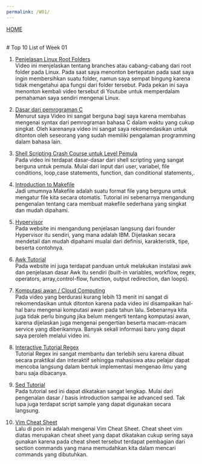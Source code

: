 ```yaml
---
permalink: /W01/
---
```


[HOME](../)

<br>
# Top 10 List of Week 01

1. [Penjelasan Linux Root Folders](https://www.youtube.com/watch?v=ucctAawSnj8)<br>
   Video ini menjelaskan tentang branches atau cabang-cabang dari root folder pada Linux. Pada saat saya menonton bertepatan pada saat saya ingin membersihkan suatu folder, namun saya sempat bingung karena tidak mengetahui apa fungsi dari folder tersebut. Pada pekan ini saya menonton kembali video tersebut di Youtube untuk memperdalam pemahaman saya sendiri mengenai Linux.

2. [Dasar dari pemrograman C](https://www.youtube.com/watch?v=3lQEunpmtRA&t=481s)<br>
   Menurut saya Video ini sangat berguna bagi saya karena membahas mengenai syntax dari pemrograman bahasa C dalam waktu yang cukup singkat. Oleh karenanya video ini sangat saya rekomendasikan untuk ditonton oleh seseorang yang sudah memiliki pengalaman programming dalam bahasa lain.

3. [Shell Scripting Crash Course untuk Level Pemula](https://www.youtube.com/watch?v=v-F3YLd6oMw&t=1665s)<br>
   Pada video ini terdapat dasar-dasar dari shell scripting yang sangat berguna untuk pemula. Mulai dari input dari user, variabel, file conditions, loop,case statements, function, dan conditional statements,.

4. [Introduction to Makefile](https://www.youtube.com/watch?v=_r7i5X0rXJk)<br>
   Jadi umumnya Makefile adalah suatu format file yang berguna untuk mengatur file kita secara otomatis. Tutorial ini sebenarnya mengandung pengenalan tentang cara membuat makefile sederhana yang singkat dan mudah dipahami.

5. [Hypervisor](https://www.ibm.com/cloud/learn/hypervisors)<br>
   Pada website ini mengandung penjelasan langsung dari founder Hypervisor itu sendiri, yang mana adalah IBM. Dijelaskan secara mendetail dan mudah dipahami mualai dari definisi, karakteristik, tipe, beserta contohnya.

6. [Awk Tutorial](https://www.tutorialspoint.com/awk/awk_overview.htm)<br>
   Pada website ini juga terdapat panduan untuk melakukan instalasi awk dan penjelasan dasar Awk itu sendiri (built-in variables, workflow, regex, operators, array,control-flow, function, output redirection, dan loops).

7. [Komputasi awan / Cloud Computing](https://www.youtube.com/watch?v=1pBuwKwaHp0)<br>
   Pada video yang berdurasi kurang lebih 13 menit ini sangat di rekomendasikan untuk ditonton karena pada video ini disampaikan hal-hal baru mengenai komputasi awan pada tahun lalu. Sebenarnya kita juga tidak perlu bingung jika belum mengerti tentang komputasi awan, karena dijelaskan juga mengenai pengertian beserta macam-macam service yang diberikannya. Banyak sekali informasi baru yang dapat saya peroleh melalui video ini.

8. [Interactive Tutorial Regex](https://regexone.com/)<br>
   Tutorial Regex ini sangat membantu dan terlebih seru karena dibuat secara praktikal dan interaktif sehingga mahasiswa atau pelajar dapat mencoba langsung dalam bentuk implementasi mengenao ilmu yang baru saja dibacanya.

9. [Sed Tutorial](https://www.gnu.org/software/sed/manual/sed.html)<br>
   Pada tutorial sed ini dapat dikatakan sangat lengkap. Mulai dari pengenalan dasar / basis introduction sampai ke advanced sed. Tak lupa juga terdapat script sample yang dapat digunakan secara langsung.

10. [Vim Cheat Sheet](https://vim.rtorr.com/)<br>
    Lalu di poin ini adalah mengenai Vim Cheat Sheet. Cheat sheet vim diatas merupakan cheat sheet yang dapat dikatakan cukup sering saya gunakan karena pada cheat sheet tersebut terdapat pembagian dari section commands yang mana memudahkan kita dalam mencari commands yang dibutuhkan.
